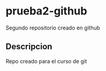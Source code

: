 # prueba2-github
Segundo repositorio creado en github
## Descripcion
Repo creado para el curso de git
